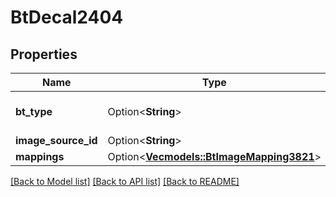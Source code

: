 # BtDecal2404

## Properties

Name | Type | Description | Notes
------------ | ------------- | ------------- | -------------
**bt_type** | Option<**String**> | Type of JSON object. | [optional]
**image_source_id** | Option<**String**> |  | [optional]
**mappings** | Option<[**Vec<models::BtImageMapping3821>**](BTImageMapping-3821.md)> |  | [optional]

[[Back to Model list]](../README.md#documentation-for-models) [[Back to API list]](../README.md#documentation-for-api-endpoints) [[Back to README]](../README.md)


